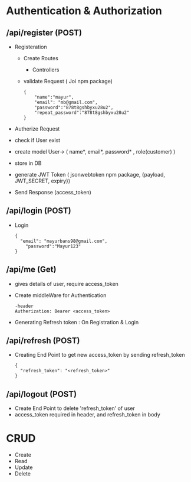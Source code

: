 # Authentication & Authorization

## /api/register (POST)

- Registeration

  - Create Routes
    - Controllers
  - validate Request ( Joi npm package)

    ```
    {
        "name":"mayur",
        "email": "mb@gmail.com",
        "password":"878t8gshbyxu28u2",
        "repeat_password":"878t8gshbyxu28u2"
    }
    ```

- Autherize Request
- check if User exist
- create model
  User-> ( name*, email*, password\* , role(customer) )
- store in DB
- generate JWT Token ( jsonwebtoken npm package, {payload, JWT_SECRET, expiry})
- Send Response (access_token)

## /api/login (POST)

- Login
  ```
  {
    "email": "mayurbans98@gmail.com",
      "password":"Mayur123"
  }
  ```

## /api/me (Get)

- gives details of user, require access_token
- Create middleWare for Authentication

  ```
  -header
  Autherization: Bearer <access_token>
  ```

- Generating Refresh token
  : On Registration & Login

## /api/refresh (POST)

- Creating End Point to get new access_token by sending refresh_token

  ```
  {
    "refresh_token": "<refresh_token>"
  }
  ```

## /api/logout (POST)

- Create End Point to delete 'refresh_token' of user
- access_token required in header, and refresh_token in body

# CRUD

- Create
- Read
- Update
- Delete
